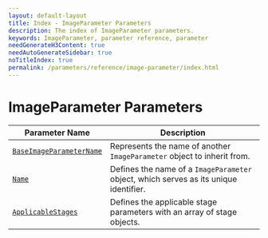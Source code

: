 ```yaml
---
layout: default-layout
title: Index - ImageParameter Parameters
description: The index of ImageParameter parameters.
keywords: ImageParameter, parameter reference, parameter
needGenerateH3Content: true
needAutoGenerateSidebar: true
noTitleIndex: true
permalink: /parameters/reference/image-parameter/index.html
---
```


# ImageParameter Parameters

| Parameter Name | Description |
| ---------------------------------- | ----------- |
| [`BaseImageParameterName`](base-image-parameter-name.md) | Represents the name of another `ImageParameter` object to inherit from. |
| [`Name`](name.md) | Defines the name of a `ImageParameter` object, which serves as its unique identifier. |
| [`ApplicableStages`](applicable-stages.md) | Defines the applicable stage parameters with an array of stage objects. |
